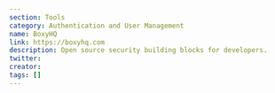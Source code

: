 ```yaml
---
section: Tools
category: Authentication and User Management
name: BoxyHQ
link: https://boxyhq.com
description: Open source security building blocks for developers.
twitter:
creator:
tags: []
---
```

